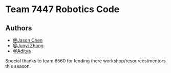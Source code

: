 # Team 7447 Robotics Code

## Authors

- [@Jason Chen](https://github.com/JaxonTekk)
- [@Junyi Zhong](https://github.com/Johnny0902)
- [@Aditya](https://github.com/Monykus7)

Special thanks to team 6560 for lending there workshop/resources/mentors this season.
